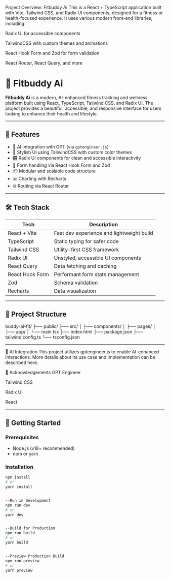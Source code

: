 Project Overview: Fitbuddy Ai
This is a React + TypeScript application built with Vite, Tailwind CSS, and Radix UI components, designed for a fitness or health-focused experience. It uses various modern front-end libraries, including:

Radix UI for accessible components

TailwindCSS with custom themes and animations

React Hook Form and Zod for form validation

React Router, React Query, and more

# 💪 Fitbuddy Ai

**Fitbuddy Ai** is a modern, AI-enhanced fitness tracking and wellness platform built using React, TypeScript, Tailwind CSS, and Radix UI. The project provides a beautiful, accessible, and responsive interface for users looking to enhance their health and lifestyle.

---

## 🚀 Features

- 🧠 AI Integration with GPT (via `gptengineer.js`)
- 🎨 Stylish UI using TailwindCSS with custom color themes
- 🎛️ Radix UI components for clean and accessible interactivity
- 📝 Form handling via React Hook Form and Zod
- 📦 Modular and scalable code structure
- 📊 Charting with Recharts
- 🌐 Routing via React Router

---

## 🛠️ Tech Stack

| Tech               | Description                              |
|--------------------|------------------------------------------|
| React + Vite       | Fast dev experience and lightweight build |
| TypeScript         | Static typing for safer code              |
| Tailwind CSS       | Utility-first CSS framework               |
| Radix UI           | Unstyled, accessible UI components        |
| React Query        | Data fetching and caching                 |
| React Hook Form    | Performant form state management          |
| Zod                | Schema validation                         |
| Recharts           | Data visualization                        |

---

## 📂 Project Structure

buddy-ai-fit/ ├── public/ ├── src/ │ ├── components/ │ ├── pages/ │ ├── app/ │ └── main.tsx ├── index.html ├── package.json ├── tailwind.config.ts └── tsconfig.json

---

🧠 AI Integration
This project utilizes gptengineer.js to enable AI-enhanced interactions. More details about its use case and implementation can be described here.


🙌 Acknowledgements
GPT Engineer

Tailwind CSS

Radix UI

React


---

## 🧪 Getting Started

### Prerequisites

- Node.js (v18+ recommended)
- npm or yarn

### Installation

```bash
npm install
# or
yarn install


--Run in Development
npm run dev
# or
yarn dev


--Build for Production
npm run build
# or
yarn build


--Preview Production Build
npm run preview
# or
yarn preview

